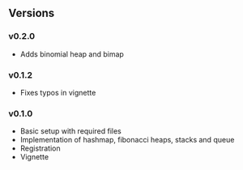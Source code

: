 ## Versions

### v0.2.0

* Adds binomial heap and bimap

### v0.1.2

* Fixes typos in vignette

### v0.1.0

* Basic setup with required files
* Implementation of hashmap, fibonacci heaps, stacks and queue
* Registration
* Vignette
